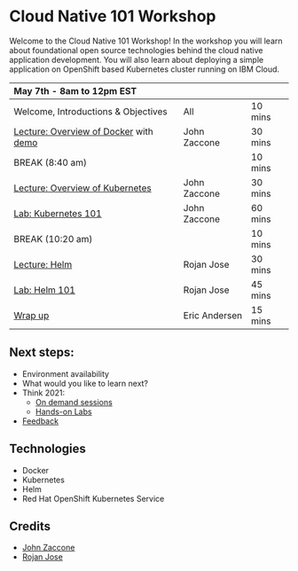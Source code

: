 # Cloud Native 101 Workshop

Welcome to the Cloud Native 101 Workshop! In the workshop you will learn about foundational open source technologies behind the cloud native application development. You will also learn about deploying a simple application on OpenShift based Kubernetes cluster running on IBM Cloud.


|  May 7th - 8am to 12pm EST  |  |  |
| :--- | :--- | :--- |
| Welcome, Introductions & Objectives | All | 10 mins |
| [Lecture: Overview of Docker](https://ibm.box.com/s/328idco3ckh96myeyiu6rpp5e11pm6db) with [demo](generatedContent/docker101/README.md)  | John Zaccone | 30 mins |
| BREAK (8:40 am) | | 10 mins |
| [Lecture: Overview of Kubernetes](https://ibm.box.com/s/cza8e9auaq4tzofzge5fajdo7lkm9ans)  | John Zaccone | 30 mins |
| [Lab: Kubernetes 101](generatedContent/kube101/Lab1/README.md) | John Zaccone| 60 mins |
| BREAK (10:20 am) | | 10 mins |
| [Lecture: Helm](https://ibm.box.com/s/pvo38w66qiaxslzbmbqfqpbv4qcqrimv) | Rojan Jose | 30 mins |
| [Lab: Helm 101](generatedContent/helm101/Lab1/README.md) |  Rojan Jose | 45 mins |
| [Wrap up](#next-steps) |  Eric Andersen | 15 mins |


## Next steps:
* Environment availability
* What would you like to learn next?
* Think 2021:
    * [On demand sessions](https://ibm.app.swapcard.com/event/think21/plannings/RXZlbnRWaWV3XzE3NDEwNg%3D%3D?search=Cloud%20Native)
    * [Hands-on Labs](https://ibm.app.swapcard.com/event/think21/plannings/RXZlbnRWaWV3XzE4NzMwNQ%3D%3D)
* [Feedback](https://ibm.biz/cda-survey) 


## Technologies

* Docker
* Kubernetes
* Helm
* Red Hat OpenShift Kubernetes Service

## Credits

* [John Zaccone](https://github.com/jzaccone)
* [Rojan Jose](https://github.com/rojanjose)
